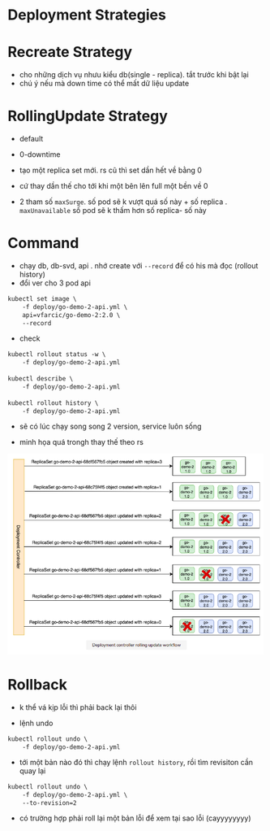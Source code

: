 # Deployment Strategies

# Recreate Strategy

- cho những dịch vụ nhưu kiểu db(single - replica). tắt trước khi bật lại 
- chú ý nếu mà down time có thể mất dữ liệu update 

# RollingUpdate Strategy

- default 
- 0-downtime 
- tạo một replica set mới. rs cũ thì set dần hết về bằng 0 
- cứ thay dần thế cho tới khi một bên lên full một bền về  0 

- 2 tham số  ```maxSurge```. số pod sẽ k vượt quá số  này + số replica . ```maxUnavailable``` số  pod sẽ k thấm hơn số replica- số này 

# Command 

- chạy db, db-svd, api . nhớ create với ```--record``` để có his mà đọc (rollout history)
- đổi ver cho 3 pod api 
```
kubectl set image \
    -f deploy/go-demo-2-api.yml \
    api=vfarcic/go-demo-2:2.0 \
    --record
```

- check 
```
kubectl rollout status -w \
    -f deploy/go-demo-2-api.yml

kubectl describe \
    -f deploy/go-demo-2-api.yml

kubectl rollout history \
    -f deploy/go-demo-2-api.yml
```

- sẽ có lúc chạy song song 2 version, service luôn sống 

- minh họa quá trongh thay thế  theo rs 

![](../../../img-md/deploy-rs.png)


# Rollback 
- k thể vá kịp lỗi thì phải back lại thôi 

- lệnh undo 
```
kubectl rollout undo \
    -f deploy/go-demo-2-api.yml
```

- tới một bản nào đó thì chạy lệnh ```rollout history```, rồi tìm revisiton cần quay lại 

```
kubectl rollout undo \
    -f deploy/go-demo-2-api.yml \
    --to-revision=2
```

- có trường hợp phải roll lại một bản lỗi để xem tại sao lỗi (cayyyyyyyy) 
